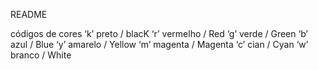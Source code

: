 README

códigos de cores
    ‘k’	preto / blacK
    ‘r’	vermelho / Red
    ‘g’	verde / Green
    ‘b’	azul / Blue
    ‘y’	amarelo / Yellow
    ‘m’	magenta / Magenta
    ‘c’	cian / Cyan
    ‘w’	branco / White

